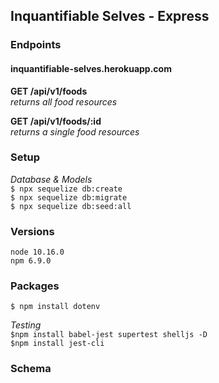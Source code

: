 ## Inquantifiable Selves - Express

### Endpoints  
#### inquantifiable-selves.herokuapp.com

**GET /api/v1/foods**  
*returns all food resources*  

**GET /api/v1/foods/:id**  
*returns a single food resources*  

### Setup
*Database & Models*  
`$ npx sequelize db:create`  
`$ npx sequelize db:migrate`  
`$ npx sequelize db:seed:all`

### Versions
`node 10.16.0`  
`npm 6.9.0`  

### Packages
`$ npm install dotenv`  

*Testing*  
`$npm install babel-jest supertest shelljs -D`  
`$npm install jest-cli`   

### Schema
